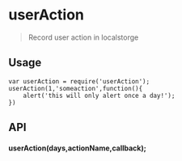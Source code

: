 userAction
============
> Record user action in localstorge

## Usage

```
var userAction = require('userAction');
userAction(1,'someaction',function(){
    alert('this will only alert once a day!');
})
```

## API

#### userAction(days,actionName,callback);
